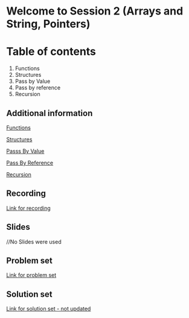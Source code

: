 # Welcome to Session 2 (Arrays and String, Pointers)

# Table of contents

1.  Functions
2.  Structures
3.  Pass by Value
4.  Pass by reference
5.  Recursion

## Additional information

[Functions](https://www.javatpoint.com/cpp-functions)

[Structures](https://www.geeksforgeeks.org/structures-in-cpp/)

[Passs By Value](https://www.learncpp.com/cpp-tutorial/passing-arguments-by-value/)

[Pass By Reference](https://www.learncpp.com/cpp-tutorial/passing-arguments-by-reference/)

[Recursion](https://favtutor.com/blogs/recursion-cpp)

## Recording

[Link for recording](https://drive.google.com/file/d/1DeCi-B8Zd5pNNESnNDCSC0SBygl93YMO/view?usp=sharing)

## Slides

//No Slides were used

## Problem set

[Link for problem set](https://docs.google.com/document/d/1RoayCJUhjHNGwKSCkqSQz0w-9awk7MbUXokncpSYe_c/edit?usp=sharing)

## Solution set

[Link for solution set - not updated](https://docs.google.com/document/d/1nJ1Vl5nzoKdM1qOJxQENRSUH6fMb_lf0K0LEHpaYXZs/edit?usp=sharing)
